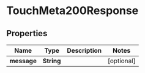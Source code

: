 

# TouchMeta200Response


## Properties

| Name | Type | Description | Notes |
|------------ | ------------- | ------------- | -------------|
|**message** | **String** |  |  [optional] |



